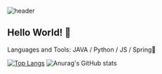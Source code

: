 
![header](https://capsule-render.vercel.app/api?type=wave&height=180)
## Hello World! 👋


Languages and Tools:
JAVA / Python / JS / 
Spring🌱

[![Top Langs](https://github-readme-stats.vercel.app/api/top-langs/?username=yuuDev01&layout=compact&theme=vue&langs_count=5)](https://github.com/yuuDev01)
![Anurag's GitHub stats](https://github-readme-stats.vercel.app/api?username=yuuDev01&theme=vue&show_icons=true)


<!--
**yuuDev01/yuuDev01** is a ✨ _special_ ✨ repository because its `README.md` (this file) appears on your GitHub profile.

Here are some ideas to get you started:

- 🔭 I’m currently working on ...
- 🌱 I’m currently learning ...
- 👯 I’m looking to collaborate on ...
- 🤔 I’m looking for help with ...
- 💬 Ask me about ...
- 📫 How to reach me: ...
- 😄 Pronouns: ...
- ⚡ Fun fact: ...
-->
